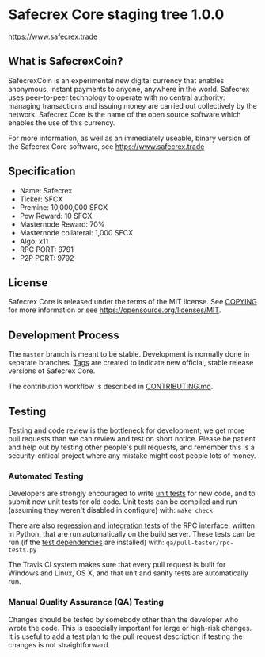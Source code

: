 Safecrex Core staging tree 1.0.0
===============================


https://www.safecrex.trade


What is SafecrexCoin?
----------------

SafecrexCoin is an experimental new digital currency that enables anonymous, instant
payments to anyone, anywhere in the world. Safecrex uses peer-to-peer technology
to operate with no central authority: managing transactions and issuing money
are carried out collectively by the network. Safecrex Core is the name of the open
source software which enables the use of this currency.

For more information, as well as an immediately useable, binary version of
the Safecrex Core software, see https://www.safecrex.trade

Specification
------------
 - Name: Safecrex
 - Ticker: SFCX
 - Premine: 10,000,000 SFCX
 - Pow Reward: 10 SFCX
 - Masternode Reward: 70%
 - Masternode collateral: 1,000 SFCX
 - Algo: x11
 - RPC PORT: 9791
 - P2P PORT: 9792
 
 
License
-------

Safecrex Core is released under the terms of the MIT license. See [COPYING](COPYING) for more
information or see https://opensource.org/licenses/MIT.

Development Process
-------------------

The `master` branch is meant to be stable. Development is normally done in separate branches.
[Tags](https://github.com/safecrex/safecrexcore/tags) are created to indicate new official,
stable release versions of Safecrex Core.

The contribution workflow is described in [CONTRIBUTING.md](CONTRIBUTING.md).

Testing
-------

Testing and code review is the bottleneck for development; we get more pull
requests than we can review and test on short notice. Please be patient and help out by testing
other people's pull requests, and remember this is a security-critical project where any mistake might cost people
lots of money.

### Automated Testing

Developers are strongly encouraged to write [unit tests](/doc/unit-tests.md) for new code, and to
submit new unit tests for old code. Unit tests can be compiled and run
(assuming they weren't disabled in configure) with: `make check`

There are also [regression and integration tests](/qa) of the RPC interface, written
in Python, that are run automatically on the build server.
These tests can be run (if the [test dependencies](/qa) are installed) with: `qa/pull-tester/rpc-tests.py`

The Travis CI system makes sure that every pull request is built for Windows
and Linux, OS X, and that unit and sanity tests are automatically run.

### Manual Quality Assurance (QA) Testing

Changes should be tested by somebody other than the developer who wrote the
code. This is especially important for large or high-risk changes. It is useful
to add a test plan to the pull request description if testing the changes is
not straightforward.

 
